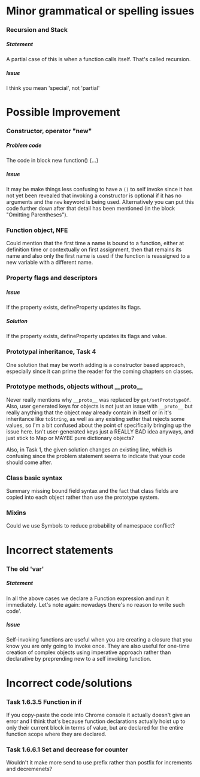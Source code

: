 # Minor grammatical or spelling issues

### Recursion and Stack
##### Statement
A partial case of this is when a function calls itself. That's called recursion.
##### Issue
I think you mean 'special', not 'partial'


# Possible Improvement

### Constructor, operator "new"
##### Problem code
The code in block new function() {...}
##### Issue
It may be make things less confusing to have a `()` to self invoke since it has
not yet been revealed that invoking a constructor is optional if it has no 
arguments and the `new` keyword is being used. Alternatively you can put this 
code further down after that detail has been mentioned (in the block "Omitting
Parentheses").

### Function object, NFE
Could mention that the first time a name is bound to a function, either at
definition time or contextually on first assignment, then that remains its name
and also only the first name is used if the function is reassigned to a new
variable with a different name.

### Property flags and descriptors
##### Issue
If the property exists, defineProperty updates its flags.
##### Solution
If the property exists, defineProperty updates its flags and value.

### Prototypal inheritance, Task 4
One solution that may be worth adding is a constructor based approach,
especially since it can prime the reader for the coming chapters on classes.

### Prototype methods, objects without \_\_proto\_\_
Never really mentions why `__proto__` was replaced by `get/setPrototypeOf`.
Also, user generated keys for objects is not just an issue with `__proto__` but
really anything that the object may already contain in itself or in it's 
inheritance like `toString`, as well as any existing setter that rejects some 
values, so I'm a bit confused about the point of specifically bringing up the 
issue here. Isn't user-generated keys just a REALLY BAD idea anyways, and just
stick to Map or MAYBE pure dictionary objects?

Also, in Task 1, the given solution changes an existing line, which is confusing
since the problem statement seems to indicate that your code should come after.

### Class basic syntax
Summary missing bound field syntax and the fact that class fields are copied
into each object rather than use the prototype system.

### Mixins
Could we use Symbols to reduce probability of namespace conflict?


# Incorrect statements

### The old 'var'
##### Statement
In all the above cases we declare a Function expression and run it immediately.
Let's note again: nowadays there's no reason to write such code'.
##### Issue
Self-invoking functions are useful when you are creating a closure that you know
you are only going to invoke once. They are also useful for one-time creation
of complex objects using imperative approach rather than declarative by
preprending new to a self invoking function.


# Incorrect code/solutions

### Task 1.6.3.5 Function in if
If you copy-paste the code into Chrome console it actually doesn't give an
error and I think that's because function declarations actually hoist up to only
their current block in terms of value, but are declared for the entire function
scope where they are declared.

### Task 1.6.6.1 Set and decrease for counter
Wouldn't it make more send to use prefix rather than postfix for increments and
decremenets?

